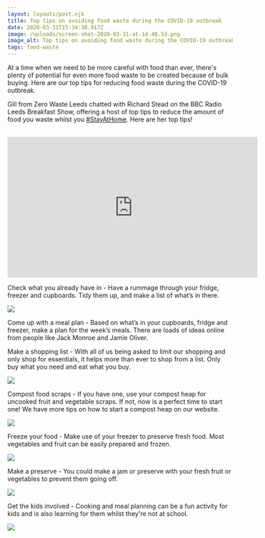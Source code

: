 ```yaml
---
layout: layouts/post.njk
title: Top tips on avoiding food waste during the COVID-19 outbreak
date: 2020-03-31T15:34:30.917Z
image: /uploads/screen-shot-2020-03-31-at-14.40.53.png
image_alt: Top tips on avoiding food waste during the COVID-19 outbreak
tags: food-waste
---
```

At a time when we need to be more careful with food than ever, there's plenty of potential for even more food waste to be created because of bulk buying. Here are our top tips for reducing food waste during the COVID-19 outbreak.

Gill from Zero Waste Leeds chatted with Richard Stead on the BBC Radio Leeds Breakfast Show, offering a host of top tips to reduce the amount of food you waste whilst you [\#StayAtHome](https://www.youtube.com/results?search_query=%23stayathome). Here are her top tips!

<br>

<iframe width="560" height="315" src="https://www.youtube.com/embed/lT1Dcg0stJo" frameborder="0" allow="accelerometer; autoplay; encrypted-media; gyroscope; picture-in-picture" allowfullscreen></iframe>

<br>

Check what you already have in - Have a rummage through your fridge, freezer and cupboards. Tidy them up, and make a list of what’s in there.

![](/uploads/2.png)

Come up with a meal plan - Based on what’s in your cupboards, fridge and freezer, make a plan for the week’s meals. There are loads of ideas online from people like Jack Monroe and Jamie Oliver.

Make a shopping list - With all of us being asked to limit our shopping and only shop for essentials, it helps more than ever to shop from a list. Only buy what you need and eat what you buy.

![](/uploads/4.png)

Compost food scraps - If you have one, use your compost heap for uncooked fruit and vegetable scraps. If not, now is a perfect time to start one! We have more tips on how to start a compost heap on our website.

![](/uploads/5.png)

Freeze your food - Make use of your freezer to preserve fresh food. Most vegetables and fruit can be easily prepared and frozen.

![](/uploads/6.png)

Make a preserve - You could make a jam or preserve with your fresh fruit or vegetables to prevent them going off.

![](/uploads/7.png)

Get the kids involved - Cooking and meal planning can be a fun activity for kids and is also learning for them whilst they're not at school.

![](/uploads/8.png)
